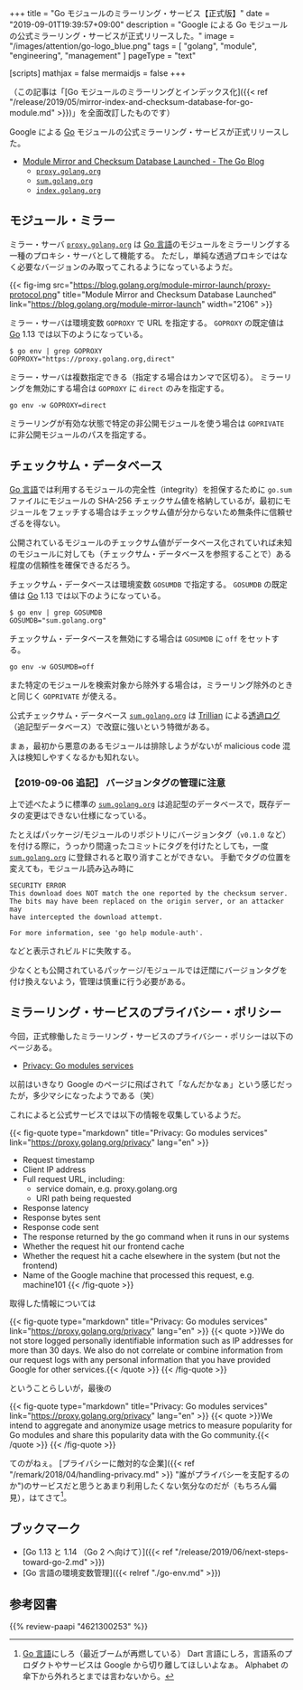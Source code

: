+++
title = "Go モジュールのミラーリング・サービス【正式版】"
date =  "2019-09-01T19:39:57+09:00"
description = "Google による Go モジュールの公式ミラーリング・サービスが正式リリースした。"
image = "/images/attention/go-logo_blue.png"
tags = [ "golang", "module", "engineering", "management" ]
pageType = "text"

[scripts]
  mathjax = false
  mermaidjs = false
+++

（この記事は「[Go モジュールのミラーリングとインデックス化]({{< ref "/release/2019/05/mirror-index-and-checksum-database-for-go-module.md" >}})」を全面改訂したものです）

Google による [Go] モジュールの公式ミラーリング・サービスが正式リリースした。

- [Module Mirror and Checksum Database Launched - The Go Blog](https://blog.golang.org/module-mirror-launch)
    - [`proxy.golang.org`]
    - [`sum.golang.org`]
    - [`index.golang.org`]

[`proxy.golang.org`]: https://proxy.golang.org/
[`sum.golang.org`]: https://sum.golang.org/
[`index.golang.org`]: https://index.golang.org/

## モジュール・ミラー

ミラー・サーバ [`proxy.golang.org`] は [Go 言語]のモジュールをミラーリングする一種のプロキシ・サーバとして機能する。
ただし，単純な透過プロキシではなく必要なバージョンのみ取ってこれるようになっているようだ。

{{< fig-img src="https://blog.golang.org/module-mirror-launch/proxy-protocol.png" title="Module Mirror and Checksum Database Launched" link="https://blog.golang.org/module-mirror-launch" width="2106" >}}

ミラー・サーバは環境変数 `GOPROXY` で URL を指定する。
`GOPROXY` の既定値は [Go] 1.13 では以下のようになっている。

```text
$ go env | grep GOPROXY
GOPROXY="https://proxy.golang.org,direct"
```

ミラー・サーバは複数指定できる（指定する場合はカンマで区切る）。
ミラーリングを無効にする場合は `GOPROXY` に `direct` のみを指定する。

```text
go env -w GOPROXY=direct
```

ミラーリングが有効な状態で特定の非公開モジュールを使う場合は `GOPRIVATE` に非公開モジュールのパスを指定する。

## チェックサム・データベース

[Go 言語]では利用するモジュールの完全性（integrity）を担保するために `go.sum` ファイルにモジュールの SHA-256 チェックサム値を格納しているが，最初にモジュールをフェッチする場合はチェックサム値が分からないため無条件に信頼せざるを得ない。

公開されているモジュールのチェックサム値がデータベース化されていれば未知のモジュールに対しても（チェックサム・データベースを参照することで）ある程度の信頼性を確保できるだろう。

チェックサム・データベースは環境変数 `GOSUMDB` で指定する。
`GOSUMDB` の既定値は [Go] 1.13 では以下のようになっている。

```text
$ go env | grep GOSUMDB
GOSUMDB="sum.golang.org"
```

チェックサム・データベースを無効にする場合は `GOSUMDB` に `off` をセットする。

```text
go env -w GOSUMDB=off
```

また特定のモジュールを検索対象から除外する場合は，ミラーリング除外のときと同じく `GOPRIVATE` が使える。

公式チェックサム・データベース [`sum.golang.org`] は [Trillian] による[透過ログ](https://research.swtch.com/tlog "research!rsc: Transparent Logs for Skeptical Clients")（追記型データベース）で改竄に強いという特徴がある。

まぁ，最初から悪意のあるモジュールは排除しようがないが malicious code 混入は検知しやすくなるかも知れない。

### 【2019-09-06 追記】 バージョンタグの管理に注意

上で述べたように標準の [`sum.golang.org`] は追記型のデータベースで，既存データの変更はできない仕様になっている。

たとえばパッケージ/モジュールのリポジトリにバージョンタグ（`v0.1.0` など）を付ける際に，うっかり間違ったコミットにタグを付けたとしても，一度 [`sum.golang.org`] に登録されると取り消すことができない。
手動でタグの位置を変えても，モジュール読み込み時に

```text
SECURITY ERROR
This download does NOT match the one reported by the checksum server.
The bits may have been replaced on the origin server, or an attacker may
have intercepted the download attempt.

For more information, see 'go help module-auth'.
```

などと表示されビルドに失敗する。

少なくとも公開されているパッケージ/モジュールでは迂闊にバージョンタグを付け換えないよう，管理は慎重に行う必要がある。

## ミラーリング・サービスのプライバシー・ポリシー

今回，正式稼働したミラーリング・サービスのプライバシー・ポリシーは以下のページある。

- [Privacy: Go modules services](https://proxy.golang.org/privacy)

以前はいきなり Google のページに飛ばされて「なんだかなぁ」という感じだったが，多少マシになったようである（笑）

これによると公式サービスでは以下の情報を収集しているようだ。

{{< fig-quote type="markdown" title="Privacy: Go modules services" link="https://proxy.golang.org/privacy" lang="en" >}}
- Request timestamp
- Client IP address
- Full request URL, including:
    - service domain, e.g. proxy.golang.org
    - URI path being requested 
- Response latency
- Response bytes sent
- Response code sent
- The response returned by the go command when it runs in our systems
- Whether the request hit our frontend cache
- Whether the request hit a cache elsewhere in the system (but not the frontend)
- Name of the Google machine that processed this request, e.g. machine101
{{< /fig-quote >}}

取得した情報については

{{< fig-quote type="markdown" title="Privacy: Go modules services" link="https://proxy.golang.org/privacy" lang="en" >}}
{{< quote >}}We do not store logged personally identifiable information such as IP addresses for more than 30 days. We also do not correlate or combine information from our request logs with any personal information that you have provided Google for other services.{{< /quote >}}
{{< /fig-quote >}}

ということらしいが，最後の

{{< fig-quote type="markdown" title="Privacy: Go modules services" link="https://proxy.golang.org/privacy" lang="en" >}}
{{< quote >}}We intend to aggregate and anonymize usage metrics to measure popularity for Go modules and share this popularity data with the Go community.{{< /quote >}}
{{< /fig-quote >}}

てのがねぇ。
[プライバシーに敵対的な企業]({{< ref "/remark/2018/04/handling-privacy.md" >}} "誰がプライバシーを支配するのか")のサービスだと思うとあまり利用したくない気分なのだが（もちろん偏見），はてさて[^lang1]。

[^lang1]: [Go 言語]にしろ（最近ブームが再燃している） Dart 言語にしろ，言語系のプロダクトやサービスは Google から切り離してほしいよなぁ。 Alphabet の傘下から外れろとまでは言わないから。

## ブックマーク

- [Go 1.13 と 1.14 （Go 2 へ向けて）]({{< ref "/release/2019/06/next-steps-toward-go-2.md" >}})
- [Go 言語の環境変数管理]({{< relref "./go-env.md" >}})

[Go 言語]: https://golang.org/ "The Go Programming Language"
[Go]: https://go.dev/
[Trillian]: https://github.com/google/trillian "google/trillian: A transparent, highly scalable and cryptographically verifiable data store."
[Certificate Transparency]: https://www.certificate-transparency.org/

## 参考図書

{{% review-paapi "4621300253" %}} <!-- プログラミング言語Go -->
